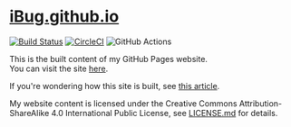 # [iBug.github.io][site]

[![Build Status](https://travis-ci.org/iBug/iBug-source.svg?branch=master)](https://travis-ci.org/iBug/iBug-source) [![CircleCI](https://circleci.com/gh/iBug/iBug-source.svg?style=shield)](https://circleci.com/gh/iBug/iBug-source) ![GitHub Actions](https://github.com/iBug/iBug-source/workflows/build/badge.svg)

This is the built content of my GitHub Pages website.  
You can visit the site [here][site].  

If you're wondering how this site is built, see [this article][1].

My website content is licensed under the Creative Commons Attribution-ShareAlike 4.0 International Public License, see [LICENSE.md](LICENSE.md) for details.

  [site]: https://ibugone.com/
  [1]: https://ibugone.com/p/4
